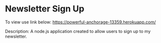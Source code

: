 # Newsletter Sign Up

To view use link below:
https://powerful-anchorage-13359.herokuapp.com/

Description: A node.js application created to allow users to sign up to my newsletter.
